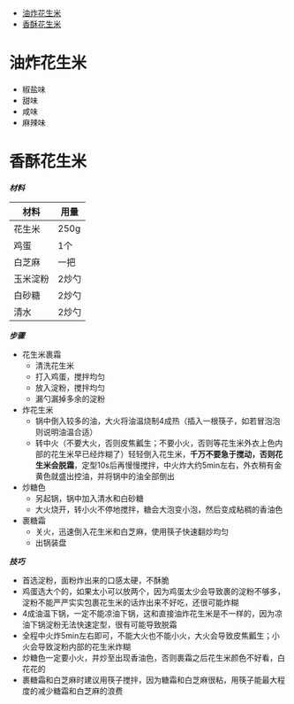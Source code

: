 * [油炸花生米](#油炸花生米)
* [香酥花生米](#香酥花生米)

# 油炸花生米
* 椒盐味
* 甜味
* 咸味
* 麻辣味

# 香酥花生米

***材料***

材料|用量
---|---
花生米|250g
鸡蛋|1个
白芝麻|一把
玉米淀粉|2炒勺
白砂糖|2炒勺
清水|2炒勺

***步骤***

* 花生米裹霜
  * 清洗花生米
  * 打入鸡蛋，搅拌均匀
  * 放入淀粉，搅拌均匀
  * 漏勺漏掉多余的淀粉
* 炸花生米
  * 锅中倒入较多的油，大火将油温烧制4成热（插入一根筷子，如若冒泡泡则说明油温合适）
  * 转中火（不要大火，否则皮焦瓤生；不要小火，否则等花生米外衣上色内部的花生米早已经炸糊了）轻轻倒入花生米，**千万不要急于搅动，否则花生米会脱霜**，定型10s后再慢慢搅拌，中火炸大约5min左右，外衣稍有金黄色就盛出控油，并将锅中的油全部倒出
* 炒糖色
  * 另起锅，锅中加入清水和白砂糖
  * 大火烧开，转小火不停地搅拌，糖会大泡变小泡，然后变成粘稠的香油色
* 裹糖霜
  * 关火，迅速倒入花生米和白芝麻，使用筷子快速翻炒均匀
  * 出锅装盘

***技巧***

* 首选淀粉，面粉炸出来的口感太硬，不酥脆
* 鸡蛋选大个的，如果太小可以放两个，因为鸡蛋太少会导致裹的淀粉不够多，淀粉不能严严实实包裹花生米的话炸出来不好吃，还很可能炸糊
* 4成油温下锅，一定不能凉油下锅，这和直接油炸花生米是不一样的，因为凉油下锅淀粉无法快速定型，很有可能导致脱霜
* 全程中火炸5min左右即可，不能大火也不能小火，大火会导致皮焦瓤生；小火会导致淀粉内部的花生米炸糊
* 炒糖色一定要小火，并炒至出现香油色，否则裹霜之后花生米颜色不好看，白花花的
* 裹糖霜和白芝麻时建议用筷子搅拌，因为糖霜和白芝麻很粘，用筷子能最大程度的减少糖霜和白芝麻的浪费